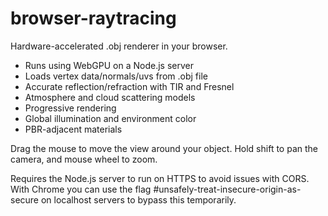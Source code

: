 # browser-raytracing
Hardware-accelerated .obj renderer in your browser.

- Runs using WebGPU on a Node.js server
- Loads vertex data/normals/uvs from .obj file
- Accurate reflection/refraction with TIR and Fresnel
- Atmosphere and cloud scattering models
- Progressive rendering
- Global illumination and environment color
- PBR-adjacent materials

Drag the mouse to move the view around your object. Hold shift to pan the camera, and mouse wheel to zoom.

Requires the Node.js server to run on HTTPS to avoid issues with CORS. With Chrome you can use the flag #unsafely-treat-insecure-origin-as-secure on localhost servers to bypass this temporarily.
